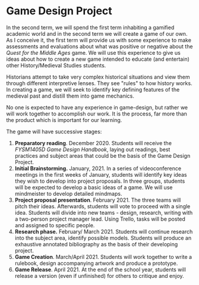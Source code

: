 # Game Design Project

In the second term, we will spend the first term inhabiting a gamified academic world and in the second term we will create a game of our own. As I conceive it, the first term will provide us with some experience to make assessments and evaluations about what was positive or negative about the _Quest for the Middle Ages_ game. We will use this experience to give us ideas about how to create a new game intended to educate \(and entertain\) other History/Medieval Studies students. 

Historians attempt to take very complex historical situations and view them through different interpretive lenses. They see "rules" to how history works. In creating a game, we will seek to identify key defining features of the medieval past and distill them into game mechanics. 

No one is expected to have any experience in game-design, but rather we will work together to accomplish our work. It is the process, far more than the product which is important for our learning.

The game will have successive stages:

1. **Preparatory reading**. December 2020. Students will receive the _FYSM1405D Game Design Handbook_, laying out readings, best practices and subject areas that could be the basis of the Game Design Project. 
2. **Initial Brainstorming.** January, 2021. In a series of videoconference meetings in the first weeks of January, students will identify key ideas they wish to develop into project proposals. In three groups, students will be expected to develop a basic ideas of a game. We will use mindmeister to develop detailed mindmaps. 
3. **Project proposal presentation**. February 2021. The three teams will pitch their ideas. Afterwards, students will vote to proceed with a single idea. Students will divide into new teams - design, research, writing with a two-person project manager lead. Using Trello, tasks will be posted and assigned to specific people.
4. **Research phase.** February/ March 2021. Students will continue research into the subject area, identify possible models. Students will produce an exhaustive annotated bibliography as the basis of their developing project. 
5. **Game Creation**. March/April 2021. Students will work together to write a rulebook, design accompanying artwork and produce a prototype. 
6. **Game Release**. April 2021. At the end of the school year, students will release a version \(even if unfinished\) for others to critique and enjoy. 

